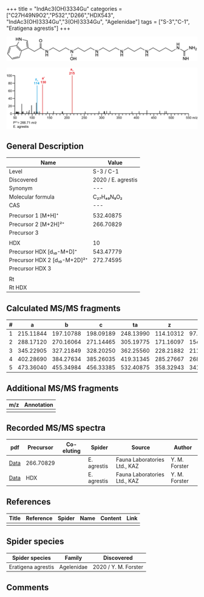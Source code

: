 +++
title = "IndAc3(OH)3334Gu"
categories = ["C27H49N9O2","P532","D266","HDX543",
"IndAc3(OH)3334Gu","3(OH)3334Gu",
"Agelenidae"]
tags = ["S-3","C-1",
"Eratigena agrestis"]
+++

![](/img/IndAc3(OH)3334Gu.png)

![](/img_MSMS/532_IndAc3(OH)3334Gu_Ea_2.png?classes=border)

## General Description

| Name                       | Value              |
|----------------------------|--------------------|
| Level                      | S-3 / C-1          |
| Discovered                 | 2020 / E. agrestis |
| Synonym                    | ---                |
| Molecular formula          | C₂₇H₄₉N₉O₂                   |
| CAS                        | ---                |
|                            |                    |
| Precursor 1 [M+H]⁺         | 532.40875                   |
| Precursor 2 [M+2H]²⁺       | 266.70829                   |
| Precursor 3                |                    |
|                            |                    |
| HDX                        | 10                   |
| Precursor HDX   [d₁₀-M+D]⁺   | 543.47779                   |
| Precursor HDX 2 [d₁₀-M+2D]²⁺ | 272.74595                   |
| Precursor HDX 3            |                    |
|                            |                    |
| Rt                         |                    |
| Rt HDX                     |                    |

## Calculated MS/MS fragments

| # | a         | b         | c         | ta        | z         | y         | tz        |
|---|-----------|-----------|-----------|-----------|-----------|-----------|-----------|
| 1 | 215.11844 | 197.10788 | 198.09189 | 248.13990 | 114.10312 | 97.07657 | 131.12967 |
| 2 | 288.17120 | 270.16064 | 271.14465 | 305.19775 | 171.16097 | 154.13442 | 188.18752 |
| 3 | 345.22905 | 327.21849 | 328.20250 | 362.25560 | 228.21882 | 211.19227 | 245.24537 |
| 4 | 402.28690 | 384.27634 | 385.26035 | 419.31345 | 285.27667 | 268.25012 | 318.29813 |
| 5 | 473.36040 | 455.34984 | 456.33385 | 532.40875 | 358.32943 | 341.30288 | 375.35598 |

## Additional MS/MS fragments

| m/z | Annotation |
|-----|------------|
|     |            |

## Recorded MS/MS spectra

| pdf                                             | Precursor | Co-eluting | Spider      | Source                       | Author        |
|-------------------------------------------------|-----------|------------|-------------|------------------------------|---------------|
| [Data](/pdf/E-agrestis/532_IndAc3(OH)3334Gu_Ea_2.pdf)   | 266.70829 |            | E. agrestis | Fauna Laboratories Ltd., KAZ | Y. M. Forster |
| [Data](/pdf/E-agrestis/532_IndAc3(OH)3334Gu_Ea_2_HDX.pdf)   | HDX |            | E. agrestis | Fauna Laboratories Ltd., KAZ | Y. M. Forster |


## References

| Title | Reference | Spider | Name | Content | Link |
|-------|-----------|--------|------|---------|------|
|       |           |        |      |         |      |

## Spider species

| Spider species     | Family     | Discovered           |
|--------------------|------------|----------------------|
| Eratigena agrestis | Agelenidae | 2020 / Y. M. Forster |

## Comments